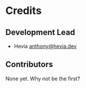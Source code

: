 # Credits

## Development Lead

* Hevia <anthony@hevia.dev>

## Contributors

None yet. Why not be the first?
